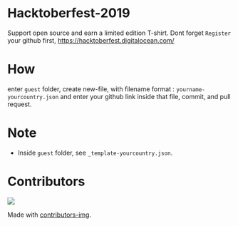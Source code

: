 # Hacktoberfest-2019
Support open source and earn a limited edition T-shirt.
Dont forget `Register` your github first,
https://hacktoberfest.digitalocean.com/

# How
enter `guest` folder,
create new-file, with filename format : `yourname-yourcountry.json`
and enter your github link inside that file, commit,
and pull request.

# Note
- Inside `guest` folder, see `_template-yourcountry.json`.

# Contributors
<a href="https://github.com/mycommunities/hacktoberfest-2019/graphs/contributors">
  <img src="https://contributors-img.firebaseapp.com/image?repo=mycommunities/hacktoberfest-2019" />
</a>

Made with [contributors-img](https://contributors-img.firebaseapp.com).